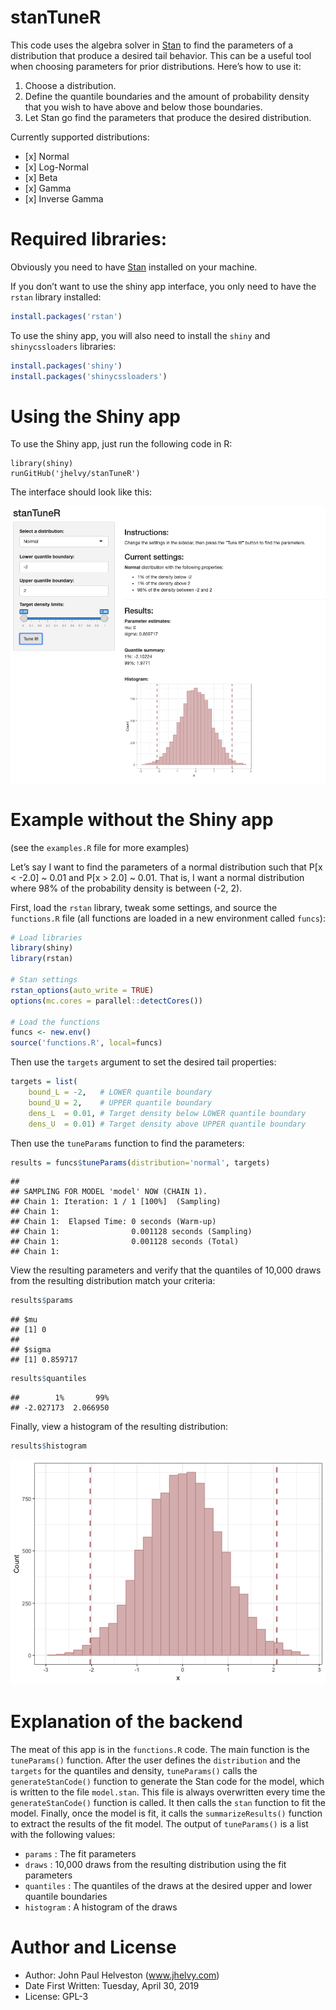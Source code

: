 stanTuneR
================

This code uses the algebra solver in [Stan](https://mc-stan.org/) to
find the parameters of a distribution that produce a desired tail
behavior. This can be a useful tool when choosing parameters for prior
distributions. Here’s how to use it:

1.  Choose a distribution.
2.  Define the quantile boundaries and the amount of probability density
    that you wish to have above and below those boundaries.
3.  Let Stan go find the parameters that produce the desired
    distribution.

Currently supported distributions:

  - \[x\] Normal
  - \[x\] Log-Normal
  - \[x\] Beta
  - \[x\] Gamma
  - \[x\] Inverse Gamma

# Required libraries:

Obviously you need to have [Stan](https://mc-stan.org/) installed on
your machine.

If you don’t want to use the shiny app interface, you only need to have
the `rstan` library installed:

``` r
install.packages('rstan')
```

To use the shiny app, you will also need to install the `shiny` and
`shinycssloaders` libraries:

``` r
install.packages('shiny')
install.packages('shinycssloaders')
```

# Using the Shiny app

To use the Shiny app, just run the following code in R:

    library(shiny)
    runGitHub('jhelvy/stanTuneR')

The interface should look like this:

<img src="./screenshot.png" alt="screenshot" width="800"/>

# Example without the Shiny app

(see the `examples.R` file for more examples)

Let’s say I want to find the parameters of a normal distribution such
that P\[x \< -2.0\] ~ 0.01 and P\[x \> 2.0\] ~ 0.01. That is, I want a
normal distribution where 98% of the probability density is between (-2,
2).

First, load the `rstan` library, tweak some settings, and source the
`functions.R` file (all functions are loaded in a new environment called
`funcs`):

``` r
# Load libraries
library(shiny)
library(rstan)

# Stan settings
rstan_options(auto_write = TRUE)
options(mc.cores = parallel::detectCores())

# Load the functions
funcs <- new.env()
source('functions.R', local=funcs)
```

Then use the `targets` argument to set the desired tail properties:

``` r
targets = list(
    bound_L = -2,   # LOWER quantile boundary
    bound_U = 2,    # UPPER quantile boundary
    dens_L  = 0.01, # Target density below LOWER quantile boundary
    dens_U  = 0.01) # Target density above UPPER quantile boundary
```

Then use the `tuneParams` function to find the parameters:

``` r
results = funcs$tuneParams(distribution='normal', targets)
```

    ## 
    ## SAMPLING FOR MODEL 'model' NOW (CHAIN 1).
    ## Chain 1: Iteration: 1 / 1 [100%]  (Sampling)
    ## Chain 1: 
    ## Chain 1:  Elapsed Time: 0 seconds (Warm-up)
    ## Chain 1:                0.001128 seconds (Sampling)
    ## Chain 1:                0.001128 seconds (Total)
    ## Chain 1:

View the resulting parameters and verify that the quantiles of 10,000
draws from the resulting distribution match your criteria:

``` r
results$params
```

    ## $mu
    ## [1] 0
    ## 
    ## $sigma
    ## [1] 0.859717

``` r
results$quantiles
```

    ##        1%       99% 
    ## -2.027173  2.066950

Finally, view a histogram of the resulting distribution:

``` r
results$histogram
```

![](README_files/figure-gfm/unnamed-chunk-7-1.png)<!-- -->

# Explanation of the backend

The meat of this app is in the `functions.R` code. The main function is
the `tuneParams()` function. After the user defines the `distribution`
and the `targets` for the quantiles and density, `tuneParams()` calls
the `generateStanCode()` function to generate the Stan code for the
model, which is written to the file `model.stan`. This file is always
overwritten every time the `generateStanCode()` function is called. It
then calls the `stan` function to fit the model. Finally, once the model
is fit, it calls the `summarizeResults()` function to extract the
results of the fit model. The output of `tuneParams()` is a list with
the following values:

  - `params` : The fit parameters
  - `draws` : 10,000 draws from the resulting distribution using the fit
    parameters
  - `quantiles` : The quantiles of the draws at the desired upper and
    lower quantile boundaries
  - `histogram` : A histogram of the draws

# Author and License

  - Author: John Paul Helveston (www.jhelvy.com)
  - Date First Written: Tuesday, April 30, 2019
  - License: GPL-3
